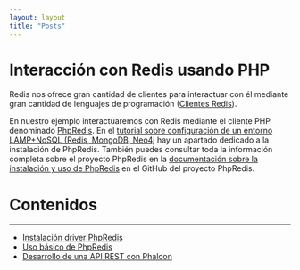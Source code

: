 ```yaml
---
layout: layout
title: "Posts"
---
```

# Interacción con Redis usando PHP

Redis nos ofrece gran cantidad de clientes para interactuar con él mediante gran cantidad de lenguajes de programación ([Clientes Redis](http://redis.io/clients)). 

En nuestro ejemplo interactuaremos con Redis mediante el cliente PHP denominado [PhpRedis](https://github.com/phpredis/phpredis). En el [tutorial sobre configuración de un entorno LAMP+NoSQL (Redis, MongoDB, Neo4j](../ConfiguracionEntornoGGVD/README.md]) hay un apartado dedicado a la instalación de PhpRedis. También puedes consultar toda la información completa sobre el proyecto PhpRedis en la [documentación sobre la instalación y uso de PhpRedis](https://github.com/phpredis/phpredis) en el GitHub del proyecto PhpRedis.

# Contenidos
___

* [Instalación driver PhpRedis](InstalacionPHPRedis/README.md)
* [Uso básico de PhpRedis](PHPRedisBasico/README.md)
* [Desarrollo de una API REST con Phalcon](PhalconRedisAPIREST/README.md)

